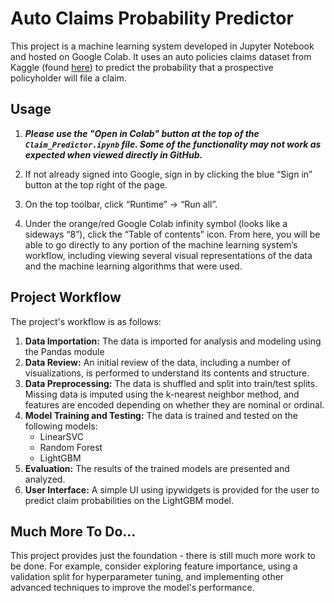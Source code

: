 # Auto Claims Probability Predictor

This project is a machine learning system developed in Jupyter Notebook and hosted on Google Colab.  It uses an auto policies claims dataset from Kaggle (found [here](https://www.kaggle.com/datasets/sagnik1511/car-insurance-data/data)) to predict the probability that a prospective policyholder will file a claim.

## Usage

1. **_Please use the "Open in Colab" button at the top of the `Claim_Predictor.ipynb` file. Some of the functionality may not work as expected when viewed directly in GitHub._**

2. If not already signed into Google, sign in by clicking the blue “Sign in” button at the top right of the page.

3. On the top toolbar, click “Runtime” → “Run all”.

4. Under the orange/red Google Colab infinity symbol (looks like a sideways “8”), click the “Table of contents” icon. From here, you will be able to go directly to any portion of the machine learning system’s workflow, including viewing several visual representations of the data and the machine learning algorithms that were used.


## Project Workflow

The project's workflow is as follows:

1. **Data Importation:** The data is imported for analysis and modeling using the Pandas module
2. **Data Review:** An initial review of the data, including a number of visualizations, is performed to understand its contents and structure.
3. **Data Preprocessing:** The data is shuffled and split into train/test splits.  Missing data is imputed using the k-nearest neighbor method, and features are encoded depending on whether they are nominal or ordinal.
4. **Model Training and Testing:** The data is trained and tested on the following models:
   - LinearSVC
   - Random Forest
   - LightGBM
5. **Evaluation:** The results of the trained models are presented and analyzed.
6. **User Interface:** A simple UI using ipywidgets is provided for the user to predict claim probabilities on the LightGBM model.

## Much More To Do...
This project provides just the foundation - there is still much more work to be done.  For example, consider exploring feature importance, using a validation split for hyperparameter tuning, and implementing other advanced techniques to improve the model's performance.
